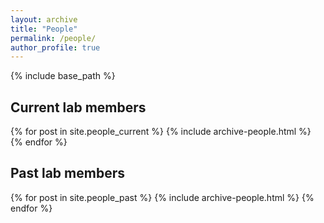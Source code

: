 ```yaml
---
layout: archive
title: "People"
permalink: /people/
author_profile: true
---
```


{% include base_path %}

## Current lab members

{% for post in site.people_current %}
  {% include archive-people.html %}
{% endfor %}

## Past lab members

{% for post in site.people_past %}
  {% include archive-people.html %}
{% endfor %}
